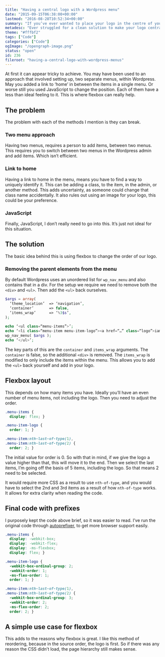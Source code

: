 ```yaml
---
title: "Having a central logo with a Wordpress menu"
date: "2015-09-15T06:38:00+00:00"
lastmod: "2016-08-28T10:52:34+00:00"
summary: "If you’ve ever wanted to place your logo in the centre of your header, between your navigation items, at first it can appear tricky to achieve. You may have been used to an approach that involved setting up, two separate menus, within Wordpress. May you added a link to ‘home’ in between the items in a single menu. Or worse still you used JavaScript to change the position. Each of them have a less than ideal feeling to it. This is where flexbox can really help."
metadesc: "Ever struggled for a clean solution to make your logo central between your navigation items? Here's a solution."
theme: "#fffbf2"
tags: ["Code"]
categories: ["Code"]
ogImage: "/opengraph-image.png"
status: "open"
id: 236
fileroot: "having-a-central-logo-with-wordpress-menus"
---
```


At first it can appear tricky to achieve. You may have been used to an approach that involved setting up, two separate menus, within Wordpress. May you added a link to ‘home’ in between the items in a single menu. Or worse still you used JavaScript to change the position. Each of them have a less than ideal feeling to it. This is where flexbox can really help.

## The problem
The problem with each of the methods I mention is they can break. 

### Two menu approach
Having two menus, requires a person to add items, between two menus. This requires you to switch between two menus in the Wordpress admin and add items. Which isn’t efficient. 

### Link to home
Having a link to home in the menu, means you have to find a way to uniquely identify it. This can be adding a class, to the item, in the admin, or another method. This adds uncertainty, as someone could change that class name accidentally. It also rules out using an image for your logo, this could be your preference.

### JavaScript
Finally, JavaScript, I don’t really need to go into this. It’s just not ideal for this situation.

## The solution
The basic idea behind this is using flexbox to change the order 
of our logo.

### Removing the parent elements from the menu
By default Wordpress uses an unordered list for `wp_nav_menu` and also contains that in a div. For the setup we require we need to remove both the `<div>` and `<ul>`. Then add the `<ul>` back ourselves.

```php
$args = array(
  ‘theme_location’  => ‘navigation’,
  ‘container’       => false,
  ‘items_wrap’      => ‘%3$s’,
);
      
echo ‘<ul class=“menu-items”>’;
echo ‘<li class=“menu-item menu-item-logo”><a href=“…” class=“logo”>iamsteve</a></li>’;
wp_nav_menu( $args );
echo ‘</ul>’;
```

The key parts of this are the `container` and `items_wrap` arguments. The `container` is false, so the additional `<div>` is removed. The `items_wrap` is modified to only include the items within the menu. This allows you to add the `<ul>` back yourself and add in your logo.

## Flexbox layout
This depends on how many items you have. Ideally you’ll have an even number of menu items, not including the logo. Then you need to adjust the order.

```css
.menu-items {
  display: flex; }

.menu-item-logo {
  order: 1; }

.menu-item:nth-last-of-type(1),
.menu-item:nth-last-of-type(2) {
  order: 2; }
```

The initial value for order is 0. So with that in mind, if we give the logo a value higher than that, this will move it to the end. Then we select the last items, I’m going off the basis of 5 items, including the logo. So that means 2 need to be selected.

It would require more CSS as a result to use `nth-of-type`, and you would have to select the 2nd and 3rd items as a result of how `nth-of-type` works. It allows for extra clarity when reading the code.

## Final code with prefixes
I purposely kept the code above brief, so it was easier to read. I’ve run the original code through [autoprefixer](https://autoprefixer.github.io/), to get more browser support easily.

```css
.menu-items {
  display: -webkit-box;
  display: -webkit-flex;
  display: -ms-flexbox;
  display: flex; }

.menu-item-logo {
  -webkit-box-ordinal-group: 2;
  -webkit-order: 1;
  -ms-flex-order: 1;
  order: 1; }

.menu-item:nth-last-of-type(1),
.menu-item:nth-last-of-type(2) {
  -webkit-box-ordinal-group: 3;
  -webkit-order: 2;
  -ms-flex-order: 2;
  order: 2; }
```

## A simple use case for flexbox
This adds to the reasons why flexbox is great. I like this method of reordering, because in the source order, the logo is first. So if there was any reason the CSS didn’t load, the page hierarchy still makes sense. 